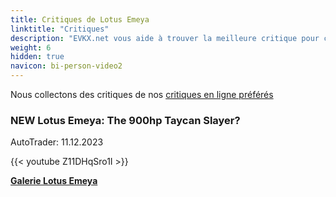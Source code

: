 ```yaml
---
title: Critiques de Lotus Emeya
linktitle: "Critiques"
description: "EVKX.net vous aide à trouver la meilleure critique pour ce modèle."
weight: 6
hidden: true
navicon: bi-person-video2
---
```

Nous collectons des critiques de nos [critiques en ligne préférés](../../../../../guides/evreviewers/)

<div class="container text-center shadow p-2 pe-4 mb-5 bg-body-tertiary rounded border">
<h3>NEW Lotus Emeya: The 900hp Taycan Slayer?</h3>
<p>AutoTrader: 11.12.2023</p>

{{< youtube Z11DHqSro1I >}}

</div>
<div class="mt-3 mb-3">
<a href="../gallery/" class="text-decoration-none text-black">
<strong><i class="bi-arrow-left"></i>Galerie  </strong>
</a>
<a href="../" class="text-decoration-none text-black float-end">
<strong>Lotus Emeya <i class="bi-arrow-right"></i></strong>
</a>
</div>
